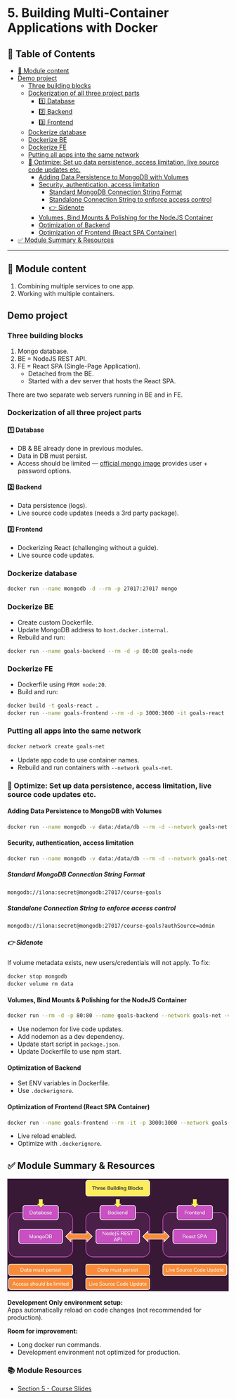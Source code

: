 # 5. Building Multi-Container Applications with Docker
## 📁 Table of Contents
- [🧾 Module content](#-module-content)
- [Demo project](#demo-project)
  - [Three building blocks](#three-building-blocks)
  - [Dockerization of all three project parts](#dockerization-of-all-three-project-parts)
    - [1️⃣ Database](#1️⃣-database)
    - [2️⃣ Backend](#2️⃣-backend)
    - [3️⃣ Frontend](#3️⃣-frontend)
  - [Dockerize database](#dockerize-database)
  - [Dockerize BE](#dockerize-be)
  - [Dockerize FE](#dockerize-fe)
  - [Putting all apps into the same network](#putting-all-apps-into-the-same-network)
  - [🚀 Optimize: Set up data persistence, access limitation, live source code updates etc.](#-optimize-set-up-data-persistence-access-limitation-live-source-code-updates-etc)
    - [Adding Data Persistence to MongoDB with Volumes](#adding-data-persistence-to-mongodb-with-volumes)
    - [Security, authentication, access limitation](#security-authentication-access-limitation)
      - [Standard MongoDB Connection String Format](#standard-mongodb-connection-string-format)
      - [Standalone Connection String to enforce access control](#standalone-connection-string-to-enforce-access-control)
      - [👉 Sidenote](#-sidenote)
    - [Volumes, Bind Mounts & Polishing for the NodeJS Container](#volumes-bind-mounts--polishing-for-the-nodejs-container)
    - [Optimization of Backend](#optimization-of-backend)
    - [Optimization of Frontend (React SPA Container)](#optimization-of-frontend-react-spa-container)
- [✅ Module Summary & Resources](#-module-summary--resources)

---

## 🧾 Module content
1. Combining multiple services to one app.
2. Working with multiple containers.

## Demo project
### Three building blocks
1. Mongo database.
2. BE = NodeJS REST API.
3. FE = React SPA (Single-Page Application).
    - Detached from the BE.
    - Started with a dev server that hosts the React SPA.

There are two separate web servers running in BE and in FE.

### Dockerization of all three project parts
#### 1️⃣ Database
- DB & BE already done in previous modules.
- Data in DB must persist.
- Access should be limited — [official mongo image](https://hub.docker.com/_/mongo/) provides user + password options.

#### 2️⃣ Backend
- Data persistence (logs).
- Live source code updates (needs a 3rd party package).

#### 3️⃣ Frontend
- Dockerizing React (challenging without a guide).
- Live source code updates.

### Dockerize database
```bash
docker run --name mongodb -d --rm -p 27017:27017 mongo
```

### Dockerize BE
- Create custom Dockerfile.
- Update MongoDB address to `host.docker.internal`.
- Rebuild and run:
```bash
docker run --name goals-backend --rm -d -p 80:80 goals-node
```

### Dockerize FE
- Dockerfile using `FROM node:20`.
- Build and run:
```bash
docker build -t goals-react .
docker run --name goals-frontend --rm -d -p 3000:3000 -it goals-react
```

### Putting all apps into the same network
```bash
docker network create goals-net
```
- Update app code to use container names.
- Rebuild and run containers with `--network goals-net`.

### 🚀 Optimize: Set up data persistence, access limitation, live source code updates etc.
#### Adding Data Persistence to MongoDB with Volumes
```bash
docker run --name mongodb -v data:/data/db --rm -d --network goals-net mongo
```

#### Security, authentication, access limitation
```bash
docker run --name mongodb -v data:/data/db --rm -d --network goals-net -e MONGO_INITDB_ROOT_USERNAME=ilona -e MONGO_INITDB_ROOT_PASSWORD=secret mongo
```

##### Standard MongoDB Connection String Format
```bash
mongodb://ilona:secret@mongodb:27017/course-goals
```

##### Standalone Connection String to enforce access control
```bash
mongodb://ilona:secret@mongodb:27017/course-goals?authSource=admin
```

##### 👉 Sidenote
If volume metadata exists, new users/credentials will not apply. To fix:
```bash
docker stop mongodb
docker volume rm data
```

#### Volumes, Bind Mounts & Polishing for the NodeJS Container
```bash
docker run --rm -d -p 80:80 --name goals-backend --network goals-net -v /root/docker-and-k8s/multi-container-apps/backend:/app -v logs:/app/logs -v /app/node_modules goals-node
```
- Use nodemon for live code updates.
- Add nodemon as a dev dependency.
- Update start script in `package.json`.
- Update Dockerfile to use npm start.

#### Optimization of Backend
- Set ENV variables in Dockerfile.
- Use `.dockerignore`.

#### Optimization of Frontend (React SPA Container)
```bash
docker run --name goals-frontend --rm -it -p 3000:3000 --network goals-net -v /root/docker-and-k8s/multi-container-apps/frontend/src:/app/src goals-react
```
- Live reload enabled.
- Optimize with `.dockerignore`.

## ✅ Module Summary & Resources
![Module Summary](/resources/images/20250430111319.png)

**Development Only environment setup:**  
Apps automatically reload on code changes (not recommended for production).

**Room for improvement:**  
- Long docker run commands.
- Development environment not optimized for production.

### 📚 Module Resources
- [Section 5 - Course Slides](https://ilxnah.github.io/docker-and-k8s/resources/slides-multi-container.pdf)